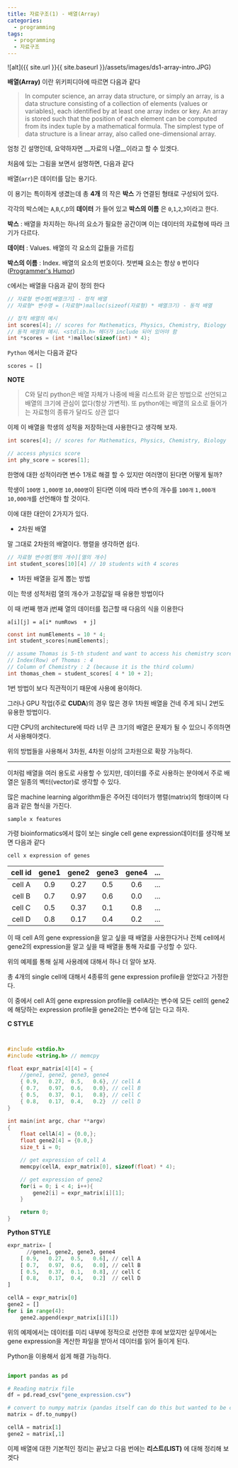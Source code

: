 ```yaml
---
title: 자료구조(1) - 배열(Array)
categories:
  - programming
tags:
  - programming
  - 자료구조
---
```


![alt]({{ site.url }}{{ site.baseurl }}/assets/images/ds1-array-intro.JPG)


__배열(Array)__ 이란 위키피디아에 따르면 다음과 같다

> In computer science, an array data structure, or simply an array, is a data structure consisting of a collection of elements (values or variables), each identified by at least one array index or key. An array is stored such that the position of each element can be computed from its index tuple by a mathematical formula. The simplest type of data structure is a linear array, also called one-dimensional array.

엄청 긴 설명인데, 요약하자면 __자료의 나열__이라고 할 수 있겟다.

처음에 있는 그림을 보면서 설명하면, 다음과 같다

배열(`arr`)은 데이터를 담는 용기다.

이 용기는 특이하게 생겼는데 총 __4개__ 의 작은 __박스__ 가 연결된 형태로 구성되어 있다.

각각의 박스에는 `A`,`B`,`C`,`D`의 __데이터__ 가 들어 있고 __박스의 이름__ 은 `0`,`1`,`2`,`3`이라고 한다.

__박스__ : 배열을 차지하는 하나의 요소가 필요한 공간이며 이는 데이터의 자료형에 따라 크기가 다르다.

__데이터__ : Values. 배열의 각 요소의 값들을 가르킴

__박스의 이름__ : Index. 배열의 요소의 번호이다. 첫번째 요소는 항상 `0` 번이다 ([Programmer's Humor](https://www.reddit.com/r/ProgrammerHumor/comments/7svl7x/another_meme_regarding_the_indexing_of_arrays/))

`C`에서는 배열을 다음과 같이 정의 한다

```c
// 자료형 변수명[배열크기] - 정적 배열
// 자료형* 변수명 = (자료형*)malloc(sizeof(자료형) * 배열크기) - 동적 배열

// 정적 배열의 예시
int scores[4]; // scores for Mathematics, Physics, Chemistry, Biology
// 동적 배열의 예시. <stdlib.h> 헤더가 include 되어 있어야 함
int *scores = (int *)malloc(sizeof(int) * 4);
```

`Python` 에서는 다음과 같다

```python
scores = []
```

__NOTE__
> C와 달리 python은 배열 자체가 나중에 배울 리스트와 같은 방법으로 선언되고 배열의 크기에 관심이 없다(항상 가변적).
> 또 python에는 배열의 요소로 들어가는 자료형의 종류가 달라도 상관 없다

이제 이 배열을 학생의 성적을 저장하는데 사용한다고 생각해 보자.
```c
int scores[4]; // scores for Mathematics, Physics, Chemistry, Biology

// access physics score
int phy_score = scores[1];
```

한명에 대한 성적이라면 변수 1개로 해결 할 수 있지만 여러명이 된다면 어떻게 될까?

학생이 `100명` `1,000명` `10,000명`이 된다면 이에 따라 변수의 개수를 `100개` `1,000개` `10,000개`를 선언해야 할 것이다.

이에 대한 대안이 2가지가 있다.

- 2차원 배열

말 그대로 2차원의 배열이다. 행렬을 생각하면 쉽다.

```c
// 자료형 변수명[행의 개수][열의 개수]
int student_scores[10][4] // 10 students with 4 scores
```

- 1차원 배열을 길게 뽑는 방법

이는 학생 성적처럼 열의 개수가 고정값일 때 유용한 방법이다

이 때 i번째 행과 j번째 열의 데이터를 접근할 때 다음의 식을 이용한다

`a[i][j] = a[i* numRows  + j]`

```c
const int numElements = 10 * 4;
int student_scores[numElements];

// assume Thomas is 5-th student and want to access his chemistry score
// Index(Row) of Thomas : 4
// Column of Chemistry : 2 (because it is the third column)
int thomas_chem = student_scores[ 4 * 10 + 2];
```

1번 방법이 보다 직관적이기 때문에 사용에 용이하다. 

그러나 GPU 작업(주로 __CUDA__)의 경우 많은 경우 1차원 배열을 건네 주게 되니 2번도 유용한 방법이다.

디먄 CPU의 architecture에 따라 너무 큰 크기의 배열은 문제가 될 수 있으니 주의하면서 사용해야겟다.

위의 방법들을 사용해서 3차원, 4차원 이상의 고차원으로 확장 가능하다. 

---

이처럼 배열을 여러 용도로 사용할 수 있지만, 데이터를 주로 사용하는 분야에서 주로 배열은 일종의 벡터(vector)로 생각할 수 있다.

많은 machine learning algorithm들은 주어진 데이터가 행렬(matrix)의 형태이며 다음과 같은 형식을 가진다.

`sample x features`

가령 bioinformatics에서 많이 보는 single cell gene expression데이터를 생각해 보면 다음과 같다

`cell x expression of genes`

| cell id | gene1 | gene2 | gene3 | gene4 | ... |
|:-------:|:-----:|:-----:|:-----:|:-----:|:---:|
| cell A | 0.9 | 0.27 | 0.5 | 0.6 | ... |
| cell B | 0.7 | 0.97 | 0.6 | 0.0 | ... |
| cell C | 0.5 | 0.37 | 0.1 | 0.8 | ... |
| cell D | 0.8 | 0.17 | 0.4 | 0.2 | ... |

이 때 cell A의 gene expression을 알고 싶을 때 배열을 사용한다거나 전체 cell에서 gene2의 expression을 알고 싶을 때 배열을 통해 자료를 구성할 수 있다.

위의 예제를 통해 실제 사용례에 대해서 하나 더 알아 보자.

총 4개의 single cell에 대해서 4종류의 gene expression profile을 얻었다고 가정한다.

이 중에서 cell A의 gene expression profile을 cellA라는 변수에 모든 cell의 gene2에 해당하는 expression profile을 gene2라는 변수에 담는 다고 하자.

__C STYLE__

```c


#include <stdio.h>
#include <string.h> // memcpy

float expr_matrix[4][4] = {
    //gene1, gene2, gene3, gene4
    { 0.9,   0.27,  0.5,   0.6}, // cell A
    { 0.7,   0.97,  0.6,   0.0}, // cell B
    { 0.5,   0.37,  0.1,   0.8}, // cell C
    { 0.8,   0.17,  0.4,   0.2}  // cell D
}

int main(int argc, char **argv) 
{
    float cellA[4] = {0.0,};
    float gene2[4] = {0.0,}
    size_t i = 0;

    // get expression of cell A
    memcpy(cellA, expr_matrix[0], sizeof(float) * 4);

    // get expression of gene2
    for(i = 0; i < 4; i++){
        gene2[i] = expr_matrix[i][1];
    }

    return 0;
}
```

__Python STYLE__

```python
expr_matrix= [
      //gene1, gene2, gene3, gene4
    [ 0.9,   0.27,  0.5,   0.6], // cell A
    [ 0.7,   0.97,  0.6,   0.0], // cell B
    [ 0.5,   0.37,  0.1,   0.8], // cell C
    [ 0.8,   0.17,  0.4,   0.2]  // cell D
]

cellA = expr_matrix[0]
gene2 = []
for i in range(4):
    gene2.append(expr_matrix[i][1])
```

위의 예제에서는 데이터를 미리 내부에 정적으로 선언한 후에 보았지만 실무에서는 gene expression을 계산한 파일을 받아서 데이터를 읽어 들이게 된다.

Python을 이용해서 쉽게 해결 가능하다.

```python

import pandas as pd

# Reading matrix file
df = pd.read_csv("gene_expression.csv")

# convert to numpy matrix (pandas itself can do this but wanted to be clear)
matrix = df.to_numpy()

cellA = matrix[1]
gene2 = matrix[,1]
```

이제 배열에 대한 기본적인 정리는 끝났고 다음 번에는 __리스트(LIST)__ 에 대해 정리해 보겟다


